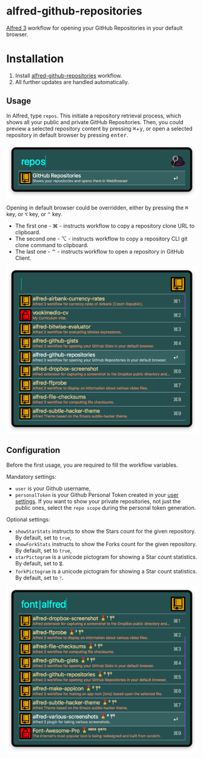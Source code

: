 # alfred-github-repositories
[Alfred 3][1] workflow for opening your GitHub Repositories in your default browser.

# Installation
1) Install [alfred-github-repositories][2] workflow.
2) All further updates are handled automatically.

## Usage
In Alfred, type `repos`. This initiate a repository retrieval process, which shows all your public and private GitHub Repositories.
Then, you could preview a selected repository content by pressing <kbd>⌘</kbd>+<kbd>y</kbd>, or open a selected repository in default browser by pressing <kbd>enter</kbd>.

![alfred-github-repositories-menu](doc/images/alfred-repos-menu.png?raw=true "")

Opening in default browser could be overridden, either by pressing the <kbd>⌘</kbd> key, or <kbd>⌥</kbd> key, or <kbd>⌃</kbd> key.

- The first one - <key>⌘</key> - instructs workflow to copy a repository clone URL to clipboard.
- The second one - <key>⌥</key> - instructs workflow to copy a repository CLI git clone command to clipboard.
- The last one - <key>⌃</key> - instructs workflow to open a repository in GitHub Client.

![alfred-github-repositories-submenu](doc/images/alfred-repos-submenu.png?raw=true "")


## Configuration
Before the first usage, you are required to fill the workflow variables.

Mandatory settings:
- `user` is your Github username,
- `personalToken` is your Github Personal Token created in your [user settings][3]. If you want to show your private repositories, not just the public ones, select the `repo scope` during the personal token generation.

Optional settings:
- `showStarStats` instructs to show the Stars count for the given repository. By default, set to `true`,
- `showForkStats` instructs to show the Forks count for the given repository. By default, set to `true`,
- `starPictogram` is a unicode pictogram for showing a Star count statistics. By default, set to `🎖`.
- `forkPictogram` is a unicode pictogram for showing a Star count statistics. By default, set to `ᛘ`. 

![alfred-github-repositories-submenu-stats](doc/images/alfred-repos-submenu-stats.png?raw=true "")

[1]: https://www.alfredapp.com/
[2]: https://github.com/vookimedlo/alfred-github-repositories/releases/latest
[3]: https://github.com/settings/tokens
